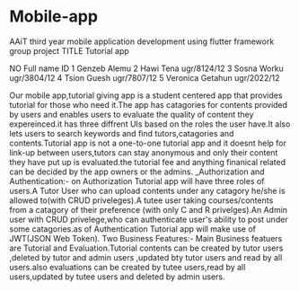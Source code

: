 # Mobile-app
AAiT third year mobile application development using flutter framework group project
TITLE  Tutorial app

NO   Full name                      ID
1    Genzeb Alemu
2    Hawi Tena                  ugr/8124/12
3    Sosna Worku                ugr/3804/12
4    Tsion Guesh                ugr/7807/12
5    Veronica Getahun           ugr/2022/12

Our mobile app,tutorial giving app is a student centered app that provides tutorial for those who need it.The app has catagories for contents provided by users and enables users to evaluate the quality of content they expereinced.it has three diffrent UIs based on the roles the user have.It also lets users to search keywords and find tutors,catagories and contents.Tutorial app is not a one-to-one tutorial app and it doesnt help for link-up between users,tutors can stay anonymous and only their content they have put up is evaluated.the tutorial fee and anything finanical related can be decided by the app owners or the admins.
_Authorization and Authentication:- on Authorization Tutorial app will have three roles of users.A Tutor User who can upload contents under any catagory he/she is allowed to(with CRUD priveleges).A tutee user taking courses/contents from a catagory of their preference (with only C and R privelges).An Admin user with CRUD privelege,who can authenticate user's ability to post under some catagories.as of Authentication Tutorial app will make use of JWT(JSON Web Token).
Two Business Features:- Main Business featuers are Tutorial and Evaluation.Tutorial contents can be created  by tutor users ,deleted  by tutor and admin users ,updated bty tutor users  and read by all users.also evaluations can be created by tutee users,read by all users,updated by tutee users and deleted by admin users.
